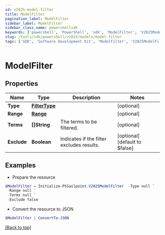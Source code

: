 ```yaml
---
id: v2025-model-filter
title: ModelFilter
pagination_label: ModelFilter
sidebar_label: ModelFilter
sidebar_class_name: powershellsdk
keywords: ['powershell', 'PowerShell', 'sdk', 'ModelFilter', 'V2025ModelFilter'] 
slug: /tools/sdk/powershell/v2025/models/model-filter
tags: ['SDK', 'Software Development Kit', 'ModelFilter', 'V2025ModelFilter']
---
```



# ModelFilter

## Properties

Name | Type | Description | Notes
------------ | ------------- | ------------- | -------------
**Type** | [**FilterType**](filter-type) |  | [optional] 
**Range** | [**Range**](range) |  | [optional] 
**Terms** | **[]String** | The terms to be filtered. | [optional] 
**Exclude** | **Boolean** | Indicates if the filter excludes results. | [optional] [default to $false]

## Examples

- Prepare the resource
```powershell
$ModelFilter = Initialize-PSSailpoint.V2025ModelFilter  -Type null `
 -Range null `
 -Terms null `
 -Exclude false
```

- Convert the resource to JSON
```powershell
$ModelFilter | ConvertTo-JSON
```


[[Back to top]](#) 

